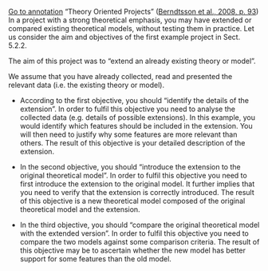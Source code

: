 [Go to annotation](zotero://open-pdf/library/items/NT5KVCQV?page=93&annotation=BC9XE83D) “Theory Oriented Projects” ([Berndtsson et al., 2008, p. 93](zotero://select/library/items/5CM8G7PL)) In a project with a strong theoretical emphasis, you may have extended or compared existing theoretical models, without testing them in practice. Let us consider the aim and objectives of the first example project in Sect. 5.2.2.  
  
The aim of this project was to “extend an already existing theory or model”.  
  
We assume that you have already collected, read and presented the relevant data (i.e. the existing theory or model).  
  
  
- According to the first objective, you should “identify the details of the extension”. In order to fulfil this objective you need to analyse the collected data (e.g. details of possible extensions). In this example, you would identify which features should be included in the extension. You will then need to justify why some features are more relevant than others. The result of this objective is your detailed description of the extension.  
  
- In the second objective, you should “introduce the extension to the original theoretical model”. In order to fulfil this objective you need to first introduce the extension to the original model. It further implies that you need to verify that the extension is correctly introduced. The result of this objective is a new theoretical model composed of the original theoretical model and the extension.  
  
- In the third objective, you should “compare the original theoretical model with the extended version”. In order to fulfil this objective you need to compare the two models against some comparison criteria. The result of this objective may be to ascertain whether the new model has better support for some features than the old model.